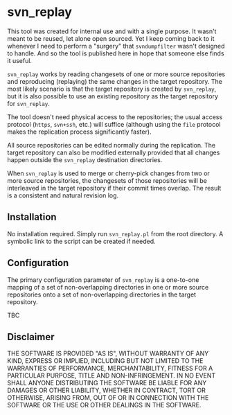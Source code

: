 svn_replay
==========

This tool was created for internal use and with a single purpose.
It wasn't meant to be reused, let alone open sourced.
Yet I keep coming back to it whenever I need to perform a "surgery"
that `svndumpfilter` wasn't designed to handle. And so the tool is
published here in hope that someone else finds it useful.

`svn_replay` works by reading changesets of one or more source
repositories and reproducing (replaying) the same changes in the
target repository. The most likely scenario is that the target
repository is created by `svn_replay`, but it is also possible to
use an existing repository as the target repository for `svn_replay`.

The tool doesn't need physical access to the repositories; the
usual access protocol (`https`, `svn+ssh`, etc.) will suffice
(although using the `file` protocol makes the replication process
significantly faster).

All source repositories can be edited normally during the
replication. The target repository can also be modified externally
provided that all changes happen outside the `svn_replay`
destination directories.

When `svn_replay` is used to merge or cherry-pick changes from two
or more source repositories, the changesets of those repositories
will be interleaved in the target repository if their commit times
overlap. The result is a consistent and natural revision log.

Installation
------------

No installation required. Simply run `svn_replay.pl` from the root
directory. A symbolic link to the script can be created if needed.

Configuration
-------------

The primary configuration parameter of `svn_replay` is a
one-to-one mapping of a set of non-overlapping directories in one
or more source repositories onto a set of non-overlapping
directories in the target repository.

TBC

Disclaimer
----------

THE SOFTWARE IS PROVIDED "AS IS", WITHOUT WARRANTY OF ANY KIND,
EXPRESS OR IMPLIED, INCLUDING BUT NOT LIMITED TO THE WARRANTIES
OF PERFORMANCE, MERCHANTABILITY, FITNESS FOR A PARTICULAR PURPOSE,
TITLE AND NON-INFRINGEMENT.  IN NO EVENT SHALL ANYONE DISTRIBUTING
THE SOFTWARE BE LIABLE FOR ANY DAMAGES OR OTHER LIABILITY, WHETHER
IN CONTRACT, TORT OR OTHERWISE, ARISING FROM, OUT OF OR IN
CONNECTION WITH THE SOFTWARE OR THE USE OR OTHER DEALINGS IN THE
SOFTWARE.
